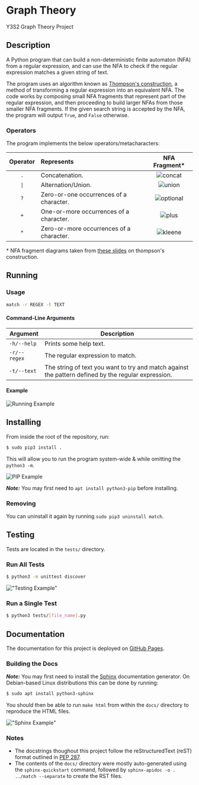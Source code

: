 # Graph Theory

Y3S2 Graph Theory Project

## Description

A Python program that can build a non-deterministic finite automaton (NFA) from a regular expression, and
can use the NFA to check if the regular expression matches a given string of text.

The program uses an algorithm known as [Thompson's construction](https://en.wikipedia.org/wiki/Thompson%27s_construction),
a method of transforming a regular expression into an equivalent NFA. The code works by composing small NFA fragments
that represent part of the regular expression, and then proceeding to build larger NFAs from those smaller NFA fragments.
If the given search string is accepted by the NFA, the program will output `True`, and
`False` otherwise.

### Operators

The program implements the below operators/metacharacters:

| Operator | Represents | NFA Fragment* |
| :------: | :--------- | :-----------: |
| `.` | Concatenation. | ![concat] |
| `\|` | Alternation/Union. | ![union] |
| `?` | Zero-or-one occurrences of a character. | ![optional] |
| `+` | One-or-more occurrences of a character. | ![plus] |
| `*` | Zero-or-more occurrences of a character. | ![kleene] |

\* NFA fragment diagrams taken from [these slides](https://github.com/ianmcloughlin/slides-thompson/blob/master/slides.pdf) on thompson's construction.

## Running

### Usage

```sh
match -r REGEX -t TEXT
```

#### Command-Line Arguments

| Argument | Description |
| -------- | ---------- |
| `-h/--help` | Prints some help text. |
| `-r/--regex` | The regular expression to match. |
| `-t/--text` | The string of text you want to try and match against the pattern defined by the regular expression. |

#### Example

![Running Example][run]

## Installing

From inside the root of the repository, run:

```sh
$ sudo pip3 install .
```

This will allow you to run the program system-wide & while omitting the `python3 -m`.

![PIP Example][pip]

**_Note:_** You may first need to `apt install python3-pip` before installing.

### Removing

You can uninstall it again by running `sudo pip3 uninstall match`.

## Testing

Tests are located in the `tests/` directory.

### Run All Tests

```sh
$ python3 -m unittest discover
```

!["Testing Example"][tests]

### Run a Single Test

```sh
$ python3 tests/[file_name].py
```

## Documentation

The documentation for this project is deployed on [GitHub Pages](https://daniel-keogh.github.io/graph-theory/).

### Building the Docs

**_Note:_** You may first need to install the [Sphinx](https://www.sphinx-doc.org/en/master/) documentation generator. On Debian-based Linux distributions this can be done by running:

```sh
$ sudo apt install python3-sphinx
```

You should then be able to run `make html` from within the `docs/` directory to reproduce the HTML files.

!["Sphinx Example"][docs]

### Notes

- The docstrings thoughout this project follow the reStructuredText (reST) format outlined in [PEP 287](https://www.python.org/dev/peps/pep-0287/).
- The contents of the `docs/` directory were mostly auto-generated using the `sphinx-quickstart` command,
followed by `sphinx-apidoc -o . ../match --separate` to create the RST files.

<!-- Console Images -->
[run]: https://user-images.githubusercontent.com/37158241/76702521-5a20a980-66c2-11ea-8813-589fd489a5e3.PNG "Running the Program"

[pip]: https://user-images.githubusercontent.com/37158241/76702523-5ab94000-66c2-11ea-8d8d-94b0b57d584e.PNG "PIP Install"

[tests]: https://user-images.githubusercontent.com/37158241/76702524-5b51d680-66c2-11ea-9a2d-e62e9dcf23ce.PNG "Testing"

[docs]: https://user-images.githubusercontent.com/37158241/76702668-75d87f80-66c3-11ea-9db0-50f4fc75f2b8.PNG "Sphinx Build"

<!-- NFA Images -->
[union]: https://user-images.githubusercontent.com/37158241/76761641-b13c8200-6787-11ea-8821-7d3c31744855.png "Union"

[kleene]: https://user-images.githubusercontent.com/37158241/76747391-f6a18500-6770-11ea-8104-1d70db17d268.png "Kleene Star"

[concat]: https://user-images.githubusercontent.com/37158241/76760396-7e918a00-6785-11ea-80cf-ea910d507358.png "Concatenation"

[optional]: https://user-images.githubusercontent.com/37158241/76747393-f7d2b200-6770-11ea-9f3b-eed4eb2fbf1a.png "Optional"

[plus]: https://user-images.githubusercontent.com/37158241/76747394-f7d2b200-6770-11ea-8891-2632ec9ccec5.png "Plus Operator"

